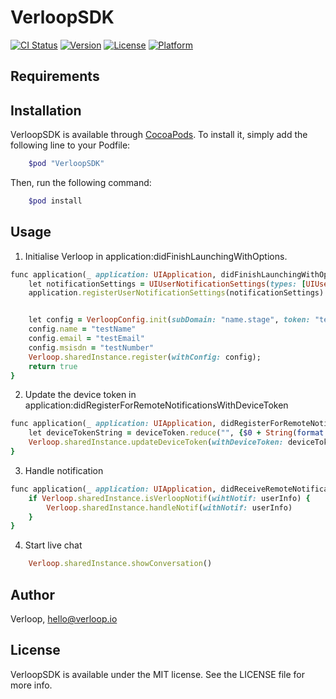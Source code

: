 # VerloopSDK

[![CI Status](http://img.shields.io/travis/prashantnayakhike/VerloopSDK.svg?style=flat)](https://travis-ci.org/prashantnayakhike/VerloopSDK)
[![Version](https://img.shields.io/cocoapods/v/VerloopSDK.svg?style=flat)](http://cocoapods.org/pods/VerloopSDK)
[![License](https://img.shields.io/cocoapods/l/VerloopSDK.svg?style=flat)](http://cocoapods.org/pods/VerloopSDK)
[![Platform](https://img.shields.io/cocoapods/p/VerloopSDK.svg?style=flat)](http://cocoapods.org/pods/VerloopSDK)


## Requirements



## Installation

VerloopSDK is available through [CocoaPods](http://cocoapods.org). To install
it, simply add the following line to your Podfile:

```ruby
    $pod "VerloopSDK"
```
Then, run the following command:

```ruby
    $pod install
```

## Usage

1. Initialise Verloop in application:didFinishLaunchingWithOptions.

```ruby
func application(_ application: UIApplication, didFinishLaunchingWithOptions launchOptions: [UIApplicationLaunchOptionsKey: Any]?) -> Bool {
    let notificationSettings = UIUserNotificationSettings(types: [UIUserNotificationType.badge, UIUserNotificationType.sound, UIUserNotificationType.alert], categories: nil)
    application.registerUserNotificationSettings(notificationSettings)


    let config = VerloopConfig.init(subDomain: "name.stage", token: "test");
    config.name = "testName"
    config.email = "testEmail"
    config.msisdn = "testNumber"
    Verloop.sharedInstance.register(withConfig: config);
    return true
}
```

2. Update the device token in application:didRegisterForRemoteNotificationsWithDeviceToken

```ruby
func application(_ application: UIApplication, didRegisterForRemoteNotificationsWithDeviceToken deviceToken: Data) {
    let deviceTokenString = deviceToken.reduce("", {$0 + String(format: "%02X", $1)})
    Verloop.sharedInstance.updateDeviceToken(withDeviceToken: deviceTokenString);
}
```

3. Handle notification 

```ruby
func application(_ application: UIApplication, didReceiveRemoteNotification userInfo: [AnyHashable : Any]) {
    if Verloop.sharedInstance.isVerloopNotif(wihtNotif: userInfo) {
        Verloop.sharedInstance.handleNotif(withNotif: userInfo)
    }
}
```
4. Start live chat 

```ruby
    Verloop.sharedInstance.showConversation()
```


## Author

Verloop, hello@verloop.io

## License

VerloopSDK is available under the MIT license. See the LICENSE file for more info.
